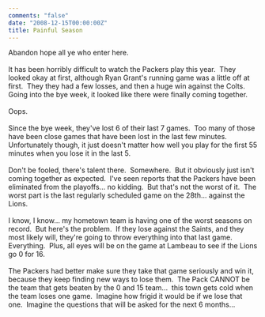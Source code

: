 ```yaml
---
comments: "false"
date: "2008-12-15T00:00:00Z"
title: Painful Season
---
```

Abandon hope all ye who enter here.<br />
<br />
It has been horribly difficult to watch the Packers play this year.  They looked okay at first, although Ryan Grant's running game was a little off at first.  They they had a few losses, and then a huge win against the Colts.  Going into the bye week, it looked like there were finally coming together.<br />
<br />
Oops.<br />
<br />
Since the bye week, they've lost 6 of their last 7 games.  Too many of those have been close games that have been lost in the last few minutes.  Unfortunately though, it just doesn't matter how well you play for the first 55 minutes when you lose it in the last 5.<br />
<br />
Don't be fooled, there's talent there.  Somewhere.  But it obviously just isn't coming together as expected.  I've seen reports that the Packers have been eliminated from the playoffs... no kidding.  But that's not the worst of it.  The worst part is the last regularly scheduled game on the 28th... against the Lions.<br />
<br />
I know, I know... my hometown team is having one of the worst seasons on record.  But here's the problem.  If they lose against the Saints, and they most likely will, they're going to throw everything into that last game.  Everything.  Plus, all eyes will be on the game at Lambeau to see if the Lions go 0 for 16.<br />
<br />
The Packers had better make sure they take that game seriously and win it, because they keep finding new ways to lose them.  The Pack CANNOT be the team that gets beaten by the 0 and 15 team...  this town gets cold when the team loses one game.  Imagine how frigid it would be if we lose that one.  Imagine the questions that will be asked for the next 6 months...
